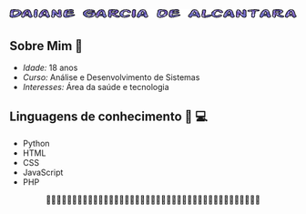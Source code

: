 # ![Daiane Garcia de Alcantara](daiane.gif)
## Sobre Mim 🎀
- *Idade:* 18 anos
- *Curso:* Análise e Desenvolvimento de Sistemas
- *Interesses:* Área da saúde e tecnologia
  
## Linguagens de conhecimento 👩 💻
- Python
- HTML
- CSS
- JavaScript
- PHP

<p align="center"> 🌙🤍🌙🤍🌙🤍🌙🤍🌙🤍🌙🤍🌙🤍🌙🤍🌙🤍🌙🤍🌙🤍🌙🤍🌙🤍🌙🤍🌙🤍🌙🤍🌙🤍🌙🤍🌙🤍🌙🤍🌙</p>
 
